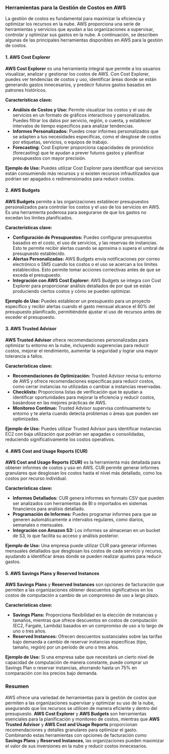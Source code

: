 ### Herramientas para la Gestión de Costos en AWS

La gestión de costos es fundamental para maximizar la eficiencia y optimizar los recursos en la nube. AWS proporciona una serie de herramientas y servicios que ayudan a las organizaciones a supervisar, controlar y optimizar sus gastos en la nube. A continuación, se describen algunas de las principales herramientas disponibles en AWS para la gestión de costos.

#### 1. AWS Cost Explorer

**AWS Cost Explorer** es una herramienta integral que permite a los usuarios visualizar, analizar y gestionar los costos de AWS. Con Cost Explorer, puedes ver tendencias de costos y uso, identificar áreas donde se están generando gastos innecesarios, y predecir futuros gastos basados en patrones históricos.

**Características clave:**
- **Análisis de Costos y Uso:** Permite visualizar los costos y el uso de servicios en un formato de gráficos interactivos y personalizados. Puedes filtrar los datos por servicio, región, o cuenta, y establecer intervalos de tiempo específicos para analizar tendencias.
- **Informes Personalizados:** Puedes crear informes personalizados que se adapten a tus necesidades específicas, como el desglose de costos por etiquetas, servicios, o equipos de trabajo.
- **Forecasting:** Cost Explorer proporciona capacidades de pronóstico (forecasting) que te ayudan a prever futuros gastos y planificar presupuestos con mayor precisión.

**Ejemplo de Uso:**
Puedes utilizar Cost Explorer para identificar qué servicios están consumiendo más recursos y si existen recursos infrautilizados que podrían ser apagados o redimensionados para reducir costos.

#### 2. AWS Budgets

**AWS Budgets** permite a las organizaciones establecer presupuestos personalizados para controlar los costos y el uso de los servicios en AWS. Es una herramienta poderosa para asegurarse de que los gastos no excedan los límites planificados.

**Características clave:**
- **Configuración de Presupuestos:** Puedes configurar presupuestos basados en el costo, el uso de servicios, y las reservas de instancias. Esto te permite recibir alertas cuando se aproxima o supera el umbral de presupuesto establecido.
- **Alertas Personalizadas:** AWS Budgets envía notificaciones por correo electrónico o SMS cuando los costos o el uso se acercan a los límites establecidos. Esto permite tomar acciones correctivas antes de que se exceda el presupuesto.
- **Integración con AWS Cost Explorer:** AWS Budgets se integra con Cost Explorer para proporcionar análisis detallados de por qué se están produciendo ciertos costos y cómo se pueden optimizar.

**Ejemplo de Uso:**
Puedes establecer un presupuesto para un proyecto específico y recibir alertas cuando el gasto mensual alcance el 80% del presupuesto planificado, permitiéndote ajustar el uso de recursos antes de exceder el presupuesto.

#### 3. AWS Trusted Advisor

**AWS Trusted Advisor** ofrece recomendaciones personalizadas para optimizar tu entorno en la nube, incluyendo sugerencias para reducir costos, mejorar el rendimiento, aumentar la seguridad y lograr una mayor tolerancia a fallos.

**Características clave:**
- **Recomendaciones de Optimización:** Trusted Advisor revisa tu entorno de AWS y ofrece recomendaciones específicas para reducir costos, como cerrar instancias no utilizadas o cambiar a instancias reservadas.
- **Checklists:** Proporciona listas de verificación que te ayudan a identificar oportunidades para mejorar la eficiencia y reducir costos, basándose en las mejores prácticas de AWS.
- **Monitoreo Continuo:** Trusted Advisor supervisa continuamente tu entorno y te alerta cuando detecta problemas o áreas que pueden ser optimizadas.

**Ejemplo de Uso:**
Puedes utilizar Trusted Advisor para identificar instancias EC2 con baja utilización que podrían ser apagadas o consolidadas, reduciendo significativamente los costos operativos.

#### 4. AWS Cost and Usage Reports (CUR)

**AWS Cost and Usage Reports (CUR)** es la herramienta más detallada para obtener informes de costos y uso en AWS. CUR permite generar informes granulares que desglosan los costos hasta el nivel más detallado, como los costos por recurso individual.

**Características clave:**
- **Informes Detallados:** CUR genera informes en formato CSV que pueden ser analizados con herramientas de BI o importados en sistemas financieros para análisis detallado.
- **Programación de Informes:** Puedes programar informes para que se generen automáticamente a intervalos regulares, como diarios, semanales o mensuales.
- **Integración con Amazon S3:** Los informes se almacenan en un bucket de S3, lo que facilita su acceso y análisis posterior.

**Ejemplo de Uso:**
Una empresa puede utilizar CUR para generar informes mensuales detallados que desglosan los costos de cada servicio y recurso, ayudando a identificar áreas donde se pueden realizar ajustes para reducir gastos.

#### 5. AWS Savings Plans y Reserved Instances

**AWS Savings Plans** y **Reserved Instances** son opciones de facturación que permiten a las organizaciones obtener descuentos significativos en los costos de computación a cambio de un compromiso de uso a largo plazo.

**Características clave:**
- **Savings Plans:** Proporciona flexibilidad en la elección de instancias y tamaños, mientras que ofrece descuentos en costos de computación (EC2, Fargate, Lambda) basados en un compromiso de uso a lo largo de uno o tres años.
- **Reserved Instances:** Ofrecen descuentos sustanciales sobre las tarifas bajo demanda a cambio de reservar instancias específicas (tipo, tamaño, región) por un período de uno o tres años.

**Ejemplo de Uso:**
Si una empresa sabe que necesitará un cierto nivel de capacidad de computación de manera constante, puede comprar un Savings Plan o reservar instancias, ahorrando hasta un 75% en comparación con los precios bajo demanda.

### Resumen

AWS ofrece una variedad de herramientas para la gestión de costos que permiten a las organizaciones supervisar y optimizar su uso de la nube, asegurando que los recursos se utilicen de manera eficiente y dentro del presupuesto. **AWS Cost Explorer** y **AWS Budgets** son herramientas esenciales para la planificación y monitoreo de costos, mientras que **AWS Trusted Advisor** y **AWS Cost and Usage Reports** proporcionan recomendaciones y detalles granulares para optimizar el gasto. Combinando estas herramientas con opciones de facturación como **Savings Plans** y **Reserved Instances**, las organizaciones pueden maximizar el valor de sus inversiones en la nube y reducir costos innecesarios.
